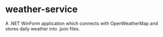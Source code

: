 # weather-service
A .NET WinForm application which connects with OpenWeatherMap and stores daily weather into .json files.
